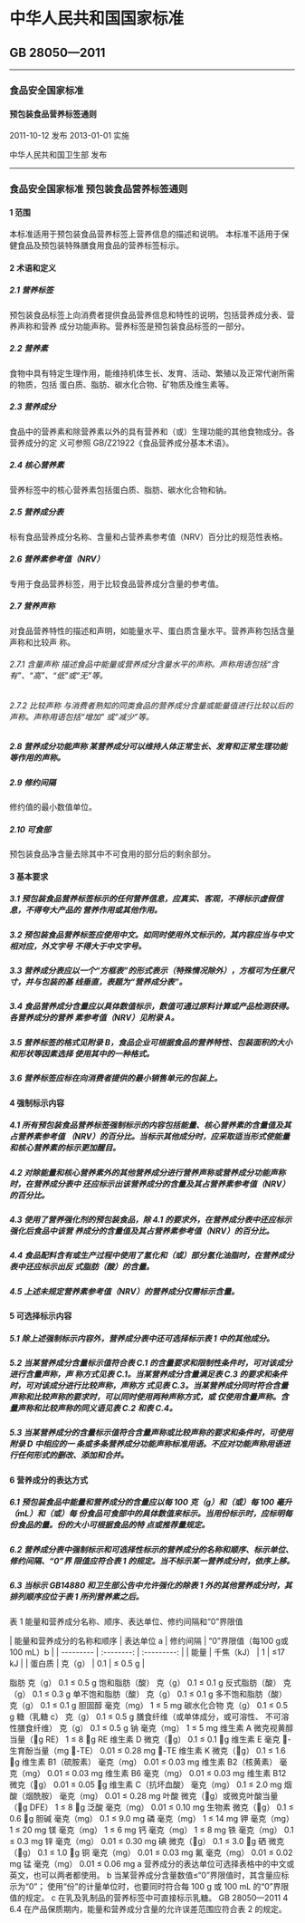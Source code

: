 # 中华人民共和国国家标准 
## GB 28050—2011 

--------------------

### 食品安全国家标准 
#### 预包装食品营养标签通则 


2011-10-12 发布 2013-01-01 实施 

中华人民共和国卫生部   发布 


------------------------

### 食品安全国家标准 预包装食品营养标签通则 
#### 1 范围 

本标准适用于预包装食品营养标签上营养信息的描述和说明。 本标准不适用于保健食品及预包装特殊膳食用食品的营养标签标示。 

#### 2 术语和定义 
##### 2.1 营养标签 
预包装食品标签上向消费者提供食品营养信息和特性的说明，包括营养成分表、营养声称和营养 成分功能声称。营养标签是预包装食品标签的一部分。 

##### 2.2 营养素 
食物中具有特定生理作用，能维持机体生长、发育、活动、繁殖以及正常代谢所需的物质，包括 蛋白质、脂肪、碳水化合物、矿物质及维生素等。 
##### 2.3 营养成分 
食品中的营养素和除营养素以外的具有营养和（或）生理功能的其他食物成分。各营养成分的定 义可参照 GB/Z21922《食品营养成分基本术语》。 
##### 2.4 核心营养素 
营养标签中的核心营养素包括蛋白质、脂肪、碳水化合物和钠。 
##### 2.5 营养成分表 
标有食品营养成分名称、含量和占营养素参考值（NRV）百分比的规范性表格。 
##### 2.6 营养素参考值（NRV） 
专用于食品营养标签，用于比较食品营养成分含量的参考值。 
##### 2.7 营养声称 
对食品营养特性的描述和声明，如能量水平、蛋白质含量水平。营养声称包括含量声称和比较声 称。
###### 2.7.1 含量声称 描述食品中能量或营养成分含量水平的声称。声称用语包括“含有”、“高”、“低”或“无”等。
###### 2.7.2 比较声称 与消费者熟知的同类食品的营养成分含量或能量值进行比较以后的声称。声称用语包括“增加” 或“减少”等。 

##### 2.8 营养成分功能声称 某营养成分可以维持人体正常生长、发育和正常生理功能等作用的声称。 

#####  2.9 修约间隔 
修约值的最小数值单位。 

##### 2.10 可食部 
预包装食品净含量去除其中不可食用的部分后的剩余部分。 

#### 3 基本要求 
##### 3.1 预包装食品营养标签标示的任何营养信息，应真实、客观，不得标示虚假信息，不得夸大产品的 营养作用或其他作用。 
##### 3.2 预包装食品营养标签应使用中文。如同时使用外文标示的，其内容应当与中文相对应，外文字号 不得大于中文字号。 
##### 3.3 营养成分表应以一个“方框表”的形式表示（特殊情况除外），方框可为任意尺寸，并与包装的基 线垂直，表题为“营养成分表”。 
##### 3.4 食品营养成分含量应以具体数值标示，数值可通过原料计算或产品检测获得。各营养成分的营养 素参考值（NRV）见附录 A。 
##### 3.5 营养标签的格式见附录 B，食品企业可根据食品的营养特性、包装面积的大小和形状等因素选择 使用其中的一种格式。 
##### 3.6 营养标签应标在向消费者提供的最小销售单元的包装上。 

#### 4 强制标示内容 
##### 4.1 所有预包装食品营养标签强制标示的内容包括能量、核心营养素的含量值及其占营养素参考值 （NRV）的百分比。当标示其他成分时，应采取适当形式使能量和核心营养素的标示更加醒目。 
##### 4.2 对除能量和核心营养素外的其他营养成分进行营养声称或营养成分功能声称时，在营养成分表中 还应标示出该营养成分的含量及其占营养素参考值（NRV）的百分比。 
##### 4.3 使用了营养强化剂的预包装食品，除 4.1 的要求外，在营养成分表中还应标示强化后食品中该营 养成分的含量值及其占营养素参考值（NRV）的百分比。 
##### 4.4 食品配料含有或生产过程中使用了氢化和（或）部分氢化油脂时，在营养成分表中还应标示出反 式脂肪（酸）的含量。 
##### 4.5 上述未规定营养素参考值（NRV）的营养成分仅需标示含量。 

#### 5 可选择标示内容 
##### 5.1 除上述强制标示内容外，营养成分表中还可选择标示表 1 中的其他成分。 
##### 5.2 当某营养成分含量标示值符合表 C.1 的含量要求和限制性条件时，可对该成分进行含量声称，声 称方式见表 C.1。当某营养成分含量满足表 C.3 的要求和条件时，可对该成分进行比较声称，声称方 式见表 C.3。当某营养成分同时符合含量声称和比较声称的要求时，可以同时使用两种声称方式，或 仅使用含量声称。含量声称和比较声称的同义语见表 C.2 和表 C.4。 
##### 5.3 当某营养成分的含量标示值符合含量声称或比较声称的要求和条件时，可使用附录 D 中相应的一 条或多条营养成分功能声称标准用语。不应对功能声称用语进行任何形式的删改、添加和合并。 
#### 6 营养成分的表达方式 
##### 6.1 预包装食品中能量和营养成分的含量应以每 100 克（g）和（或）每 100 毫升（mL）和（或）每 份食品可食部中的具体数值来标示。当用份标示时，应标明每份食品的量。份的大小可根据食品的特 点或推荐量规定。 
##### 6.2 营养成分表中强制标示和可选择性标示的营养成分的名称和顺序、标示单位、修约间隔、“0”界 限值应符合表 1 的规定。当不标示某一营养成分时，依序上移。 
##### 6.3 当标示 GB14880 和卫生部公告中允许强化的除表 1 外的其他营养成分时，其排列顺序应位于表 1 所列营养素之后。 


表 1  能量和营养成分名称、顺序、表达单位、修约间隔和“0”界限值

| 能量和营养成分的名称和顺序 | 表达单位 a | 修约间隔 | “0”界限值（每100 g或100 mL）b | 
| --------- | :--------: | :---------: |
| 能量 | 千焦（kJ） | 1 | ≤17 kJ |
| 蛋白质 | 克（g） | 0.1 | ≤ 0.5 g |

脂肪 克（g） 0.1 ≤ 0.5 g 饱和脂肪（酸） 克（g） 0.1 ≤ 0.1 g 反式脂肪（酸） 克（g） 0.1 ≤ 0.3 g 单不饱和脂肪（酸） 克（g） 0.1 ≤ 0.1 g 多不饱和脂肪（酸） 克（g） 0.1 ≤ 0.1 g 胆固醇 毫克（mg）  1 ≤ 5 mg 碳水化合物 克（g） 0.1 ≤ 0.5 g 糖（乳糖 c） 克（g） 0.1 ≤ 0.5 g 
膳食纤维（或单体成分，或可溶性、 不可溶性膳食纤维） 
克（g） 0.1 ≤ 0.5 g 
钠 毫克（mg） 1 ≤ 5 mg 维生素 A 微克视黄醇当量（g RE） 1 ≤ 8 g RE 维生素 D 微克（g） 0.1 ≤ 0.1 g 维生素 E 毫克 -生育酚当量（mg -TE） 0.01 ≤ 0.28 mg -TE 维生素 K 微克（g） 0.1 ≤ 1.6 g 维生素 B1（硫胺素） 毫克（mg） 0.01 ≤ 0.03 mg 维生素 B2（核黄素） 毫克（mg） 0.01 ≤ 0.03 mg 维生素 B6 毫克（mg） 0.01 ≤ 0.03 mg 维生素 B12 微克（g） 0.01 ≤ 0.05 g 维生素 C（抗坏血酸） 毫克（mg） 0.1 ≤ 2.0 mg 烟酸（烟酰胺） 毫克（mg） 0.01 ≤ 0.28 mg 叶酸 微克（g）或微克叶酸当量（g DFE） 1 ≤ 8 g 泛酸 毫克（mg） 0.01 ≤ 0.10 mg 生物素 微克（g） 0.1 ≤ 0.6 g 胆碱 毫克（mg） 0.1 ≤ 9.0 mg 磷 毫克（mg） 1 ≤ 14 mg 钾 毫克（mg） 1 ≤ 20 mg 镁 毫克（mg） 1 ≤ 6 mg 钙 毫克（mg） 1 ≤ 8 mg 铁 毫克（mg） 0.1 ≤ 0.3 mg 锌 毫克（mg） 0.01 ≤ 0.30 mg 碘 微克（g） 0.1 ≤ 3.0 g 硒 微克（g） 0.1 ≤ 1.0 g 铜 毫克（mg） 0.01 ≤ 0.03 mg 氟 毫克（mg） 0.01 ≤ 0.02 mg 锰 毫克（mg） 0.01 ≤ 0.06 mg a 营养成分的表达单位可选择表格中的中文或英文，也可以两者都使用。 b  当某营养成分含量数值≤“0”界限值时，其含量应标示为“0”； 使用“份”的计量单位时，也要同时符合每 100 g 或 100 mL 的“0”界限值的规定。 c  在乳及乳制品的营养标签中可直接标示乳糖。 
GB 28050—2011 
4 
6.4 在产品保质期内，能量和营养成分含量的允许误差范围应符合表 2 的规定。 
